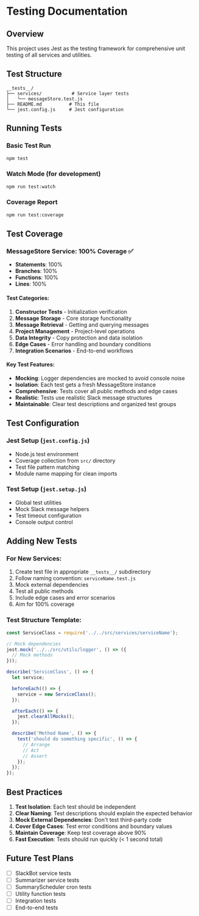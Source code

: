# Testing Documentation

## Overview
This project uses Jest as the testing framework for comprehensive unit testing of all services and utilities.

## Test Structure
```
__tests__/
├── services/           # Service layer tests
│   └── messageStore.test.js
├── README.md          # This file
└── jest.config.js     # Jest configuration
```

## Running Tests

### Basic Test Run
```bash
npm test
```

### Watch Mode (for development)
```bash
npm run test:watch
```

### Coverage Report
```bash
npm run test:coverage
```

## Test Coverage

### MessageStore Service: 100% Coverage ✅
- **Statements**: 100%
- **Branches**: 100%
- **Functions**: 100%
- **Lines**: 100%

#### Test Categories:
1. **Constructor Tests** - Initialization verification
2. **Message Storage** - Core storage functionality
3. **Message Retrieval** - Getting and querying messages
4. **Project Management** - Project-level operations
5. **Data Integrity** - Copy protection and data isolation
6. **Edge Cases** - Error handling and boundary conditions
7. **Integration Scenarios** - End-to-end workflows

#### Key Test Features:
- **Mocking**: Logger dependencies are mocked to avoid console noise
- **Isolation**: Each test gets a fresh MessageStore instance
- **Comprehensive**: Tests cover all public methods and edge cases
- **Realistic**: Tests use realistic Slack message structures
- **Maintainable**: Clear test descriptions and organized test groups

## Test Configuration

### Jest Setup (`jest.config.js`)
- Node.js test environment
- Coverage collection from `src/` directory
- Test file pattern matching
- Module name mapping for clean imports

### Test Setup (`jest.setup.js`)
- Global test utilities
- Mock Slack message helpers
- Test timeout configuration
- Console output control

## Adding New Tests

### For New Services:
1. Create test file in appropriate `__tests__/` subdirectory
2. Follow naming convention: `serviceName.test.js`
3. Mock external dependencies
4. Test all public methods
5. Include edge cases and error scenarios
6. Aim for 100% coverage

### Test Structure Template:
```javascript
const ServiceClass = require('../../src/services/serviceName');

// Mock dependencies
jest.mock('../../src/utils/logger', () => ({
  // Mock methods
}));

describe('ServiceClass', () => {
  let service;

  beforeEach(() => {
    service = new ServiceClass();
  });

  afterEach(() => {
    jest.clearAllMocks();
  });

  describe('Method Name', () => {
    test('should do something specific', () => {
      // Arrange
      // Act
      // Assert
    });
  });
});
```

## Best Practices

1. **Test Isolation**: Each test should be independent
2. **Clear Naming**: Test descriptions should explain the expected behavior
3. **Mock External Dependencies**: Don't test third-party code
4. **Cover Edge Cases**: Test error conditions and boundary values
5. **Maintain Coverage**: Keep test coverage above 90%
6. **Fast Execution**: Tests should run quickly (< 1 second total)

## Future Test Plans

- [ ] SlackBot service tests
- [ ] Summarizer service tests  
- [ ] SummaryScheduler cron tests
- [ ] Utility function tests
- [ ] Integration tests
- [ ] End-to-end tests
